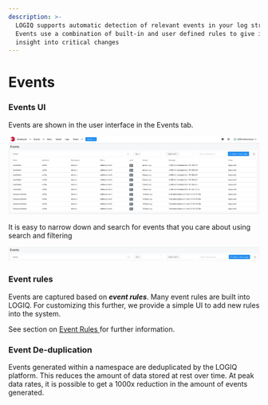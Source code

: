 ```yaml
---
description: >-
  LOGIQ supports automatic detection of relevant events in your log stream.
  Events use a combination of built-in and user defined rules to give immediate
  insight into critical changes
---
```


# Events

### Events UI

Events are shown in the user interface in the Events tab.

![](../.gitbook/assets/screen-shot-2020-08-09-at-7.56.01-pm.png)

It is easy to narrow down and search for events that you care about using search and filtering

![](../.gitbook/assets/screen-shot-2020-08-09-at-7.56.40-pm.png)

### Event rules

Events are captured based on _**event rules**_. Many event rules are built into LOGIQ. For customizing this further, we provide a simple UI to add new rules into the system.

See section on [Event Rules ](event-rules.md)for further information.

### Event De-duplication

Events generated within a namespace are deduplicated by the LOGIQ platform. This reduces the amount of data stored at rest over time. At peak data rates, it is possible to get a 1000x reduction in the amount of events generated.

